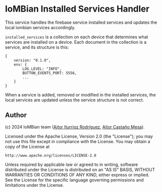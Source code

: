 # IoMBian Installed Services Handler

This service handles the firebase service installed services and updates the local iombian services accordingly.

`installed_services` is a collection on each device that determines what services are installed on a device.
Each document in the collection is a service, and its structure is this:
```
{
    version: "0.1.0",
    env: {
        LOG_LEVEL: "INFO",
        BUTTON_EVENTS_PORT: 5556,
        ...
    }
}
```

When a service is added, removed or modified in the installed services, the local services are updated unless the service structure is not correct.

## Author
(c) 2024 IoMBian team ([Aitor Iturrioz Rodríguez](https://github.com/bodiroga), [Aitor Castaño Mesa](https://github.com/aitorcas23)).

Licensed under the Apache License, Version 2.0 (the "License");
you may not use this file except in compliance with the License.
You may obtain a copy of the License at

    http://www.apache.org/licenses/LICENSE-2.0

Unless required by applicable law or agreed to in writing, software
distributed under the License is distributed on an "AS IS" BASIS,
WITHOUT WARRANTIES OR CONDITIONS OF ANY KIND, either express or implied.
See the License for the specific language governing permissions and
limitations under the License.
